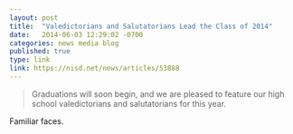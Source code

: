 ```yaml
---
layout: post
title:  "Valedictorians and Salutatorians Lead the Class of 2014"
date:   2014-06-03 12:29:02 -0700
categories: news media blog
published: true
type: link
link: https://nisd.net/news/articles/53888
---
```


>Graduations will soon begin, and we are pleased to feature our high school valedictorians and salutatorians for this year.


Familiar faces.